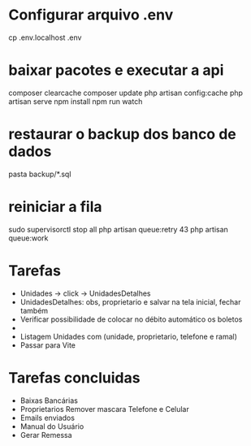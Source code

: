# Configurar arquivo .env

cp .env.localhost .env

# baixar pacotes e executar a api

composer clearcache
composer update
php artisan config:cache
php artisan serve
npm install
npm run watch

# restaurar o backup dos banco de dados

pasta backup/\*.sql

# reiniciar a fila

sudo supervisorctl stop all
php artisan queue:retry 43
php artisan queue:work

# Tarefas

- Unidades -> click -> UnidadesDetalhes
- UnidadesDetalhes: obs, proprietario e salvar na tela inicial, fechar também
- Verificar possibilidade de colocar no débito automático os boletos
-
- Listagem Unidades com (unidade, proprietario, telefone e ramal)
- Passar para Vite

# Tarefas concluidas

- Baixas Bancárias
- Proprietarios Remover mascara Telefone e Celular
- Emails enviados
- Manual do Usuário
- Gerar Remessa
